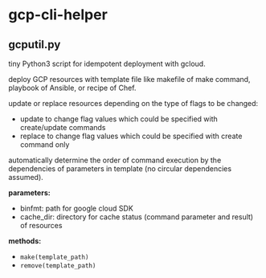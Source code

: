 # gcp-cli-helper

## gcputil.py
tiny Python3 script for idempotent deployment with gcloud.

deploy GCP resources with template file like makefile of make command, playbook of Ansible, or recipe of Chef.

update or replace resources depending on the type of flags to be changed:
- update to change flag values which could be specified with create/update commands
- replace to change flag values which could be specified with create command only

automatically determine the order of command execution by the dependencies of parameters in template
(no circular dependencies assumed).

**parameters:**
- binfmt: path for google cloud SDK
- cache_dir: directory for cache status (command parameter and result) of resources

**methods:**
- `make(template_path)`
- `remove(template_path)`
